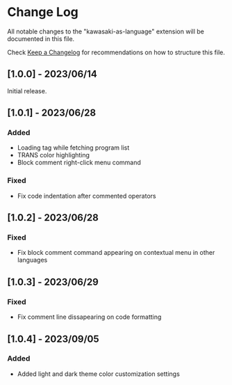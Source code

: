 # Change Log

All notable changes to the "kawasaki-as-language" extension will be documented in this file.

Check [Keep a Changelog](http://keepachangelog.com/) for recommendations on how to structure this file.

## [1.0.0] - 2023/06/14

Initial release.

## [1.0.1] - 2023/06/28

### Added

- Loading tag while fetching program list
- TRANS color highlighting
- Block comment right-click menu command

### Fixed

- Fix code indentation after commented operators

## [1.0.2] - 2023/06/28

### Fixed

- Fix block comment command appearing on contextual menu in other languages

## [1.0.3] - 2023/06/29

### Fixed

- Fix comment line dissapearing on code formatting

## [1.0.4] - 2023/09/05

### Added

- Added light and dark theme color customization settings
